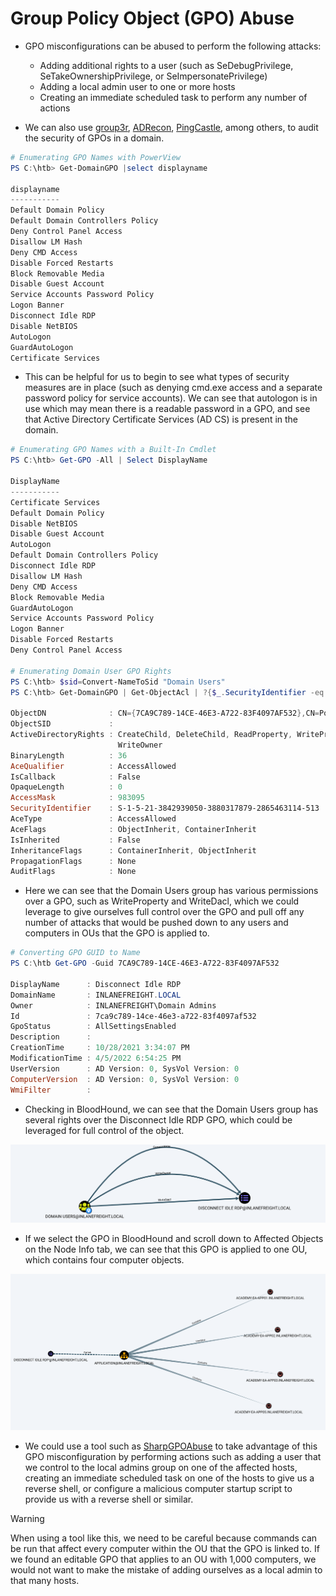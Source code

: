 # Group Policy Object (GPO) Abuse
- GPO misconfigurations can be abused to perform the following attacks:

    - Adding additional rights to a user (such as SeDebugPrivilege, SeTakeOwnershipPrivilege, or SeImpersonatePrivilege)
    - Adding a local admin user to one or more hosts
    - Creating an immediate scheduled task to perform any number of actions

- We can also use [group3r](https://github.com/Group3r/Group3r), [ADRecon](https://github.com/sense-of-security/ADRecon), [PingCastle](https://www.pingcastle.com/), among others, to audit the security of GPOs in a domain.

```powershell
# Enumerating GPO Names with PowerView
PS C:\htb> Get-DomainGPO |select displayname

displayname
-----------
Default Domain Policy
Default Domain Controllers Policy
Deny Control Panel Access
Disallow LM Hash
Deny CMD Access
Disable Forced Restarts
Block Removable Media
Disable Guest Account
Service Accounts Password Policy
Logon Banner
Disconnect Idle RDP
Disable NetBIOS
AutoLogon
GuardAutoLogon
Certificate Services
```

- This can be helpful for us to begin to see what types of security measures are in place (such as denying cmd.exe access and a separate password policy for service accounts). We can see that autologon is in use which may mean there is a readable password in a GPO, and see that Active Directory Certificate Services (AD CS) is present in the domain.

```powershell
# Enumerating GPO Names with a Built-In Cmdlet
PS C:\htb> Get-GPO -All | Select DisplayName

DisplayName
-----------
Certificate Services
Default Domain Policy
Disable NetBIOS
Disable Guest Account
AutoLogon
Default Domain Controllers Policy
Disconnect Idle RDP
Disallow LM Hash
Deny CMD Access
Block Removable Media
GuardAutoLogon
Service Accounts Password Policy
Logon Banner
Disable Forced Restarts
Deny Control Panel Access

# Enumerating Domain User GPO Rights
PS C:\htb> $sid=Convert-NameToSid "Domain Users"
PS C:\htb> Get-DomainGPO | Get-ObjectAcl | ?{$_.SecurityIdentifier -eq $sid}

ObjectDN              : CN={7CA9C789-14CE-46E3-A722-83F4097AF532},CN=Policies,CN=System,DC=INLANEFREIGHT,DC=LOCAL
ObjectSID             :
ActiveDirectoryRights : CreateChild, DeleteChild, ReadProperty, WriteProperty, Delete, GenericExecute, WriteDacl,
                        WriteOwner
BinaryLength          : 36
AceQualifier          : AccessAllowed
IsCallback            : False
OpaqueLength          : 0
AccessMask            : 983095
SecurityIdentifier    : S-1-5-21-3842939050-3880317879-2865463114-513
AceType               : AccessAllowed
AceFlags              : ObjectInherit, ContainerInherit
IsInherited           : False
InheritanceFlags      : ContainerInherit, ObjectInherit
PropagationFlags      : None
AuditFlags            : None
```
- Here we can see that the Domain Users group has various permissions over a GPO, such as WriteProperty and WriteDacl, which we could leverage to give ourselves full control over the GPO and pull off any number of attacks that would be pushed down to any users and computers in OUs that the GPO is applied to.

```powershell
# Converting GPO GUID to Name
PS C:\htb Get-GPO -Guid 7CA9C789-14CE-46E3-A722-83F4097AF532

DisplayName      : Disconnect Idle RDP
DomainName       : INLANEFREIGHT.LOCAL
Owner            : INLANEFREIGHT\Domain Admins
Id               : 7ca9c789-14ce-46e3-a722-83f4097af532
GpoStatus        : AllSettingsEnabled
Description      :
CreationTime     : 10/28/2021 3:34:07 PM
ModificationTime : 4/5/2022 6:54:25 PM
UserVersion      : AD Version: 0, SysVol Version: 0
ComputerVersion  : AD Version: 0, SysVol Version: 0
WmiFilter        :


```

- Checking in BloodHound, we can see that the Domain Users group has several rights over the Disconnect Idle RDP GPO, which could be leveraged for full control of the object.

![GPORights](/images/gporights.jpg)

- If we select the GPO in BloodHound and scroll down to Affected Objects on the Node Info tab, we can see that this GPO is applied to one OU, which contains four computer objects.

![GPOAffected](/images/gpoaffected.jpg)

- We could use a tool such as [SharpGPOAbuse](https://github.com/FSecureLABS/SharpGPOAbuse) to take advantage of this GPO misconfiguration by performing actions such as adding a user that we control to the local admins group on one of the affected hosts, creating an immediate scheduled task on one of the hosts to give us a reverse shell, or configure a malicious computer startup script to provide us with a reverse shell or similar.

> [!WARNING]
> When using a tool like this, we need to be careful because commands can be run that affect every computer within the OU that the GPO is linked to. If we found an editable GPO that applies to an OU with 1,000 computers, we would not want to make the mistake of adding ourselves as a local admin to that many hosts.